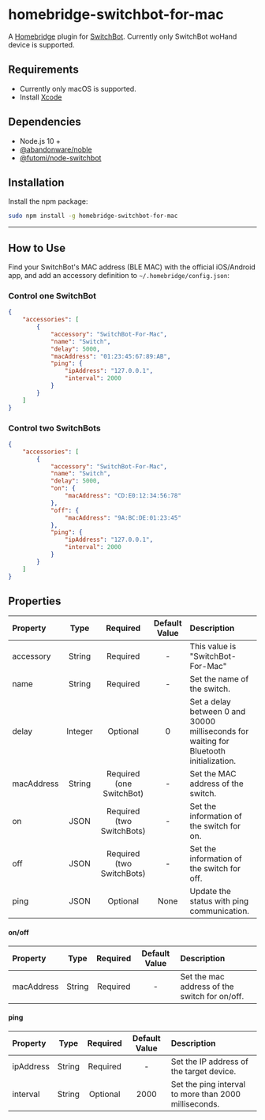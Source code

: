 # homebridge-switchbot-for-mac

A [Homebridge](https://github.com/nfarina/homebridge) plugin for [SwitchBot](https://www.switch-bot.com).
Currently only SwitchBot woHand device is supported.

## Requirements

* Currently only macOS is supported.
* Install [Xcode](https://itunes.apple.com/ca/app/xcode/id497799835?mt=12)

## Dependencies

* Node.js 10 +
* [@abandonware/noble](https://github.com/abandonware/noble)
* [@futomi/node-switchbot](https://github.com/futomi/node-switchbot)

## Installation

Install the npm package:

```bash
sudo npm install -g homebridge-switchbot-for-mac
```

---
## How to Use

Find your SwitchBot's MAC address (BLE MAC) with the official iOS/Android app, and add an accessory definition to `~/.homebridge/config.json`:

### Control one SwitchBot

```config.json
{
    "accessories": [
        {
            "accessory": "SwitchBot-For-Mac",
            "name": "Switch",
            "delay": 5000,
            "macAddress": "01:23:45:67:89:AB",
            "ping": {
                "ipAddress": "127.0.0.1",
                "interval": 2000
            }
        }
    ]
}
```

### Control two SwitchBots

```config.json
{
    "accessories": [
        {
            "accessory": "SwitchBot-For-Mac",
            "name": "Switch",
            "delay": 5000,
            "on": {
                "macAddress": "CD:E0:12:34:56:78"
            },
            "off": {
                "macAddress": "9A:BC:DE:01:23:45"
            },
            "ping": {
                "ipAddress": "127.0.0.1",
                "interval": 2000
            }
        }
    ]
}
```

## Properties

|Property|Type|Required|Default Value|Description|
|:-|:-:|:-:|:-:|:-|
|accessory|String|Required|-|This value is "SwitchBot-For-Mac"|
|name|String|Required|-|Set the name of the switch.|
|delay|Integer|Optional|0|Set a delay between 0 and 30000 milliseconds for waiting for Bluetooth initialization.|
|macAddress|String|Required<br/>(one SwitchBot)|-|Set the MAC address of the switch.|
|on|JSON|Required<br/>(two SwitchBots)|-|Set the information of the switch for on.|
|off|JSON|Required<br/>(two SwitchBots)|-|Set the information of the switch for off.|
|ping|JSON|Optional|None|Update the status with ping communication.|

#### on/off
|Property|Type|Required|Default Value|Description|
|:-|:-:|:-:|:-:|:-|
|macAddress|String|Required|-|Set the mac address of the switch for on/off.|

#### ping
|Property|Type|Required|Default Value|Description|
|:-|:-:|:-:|:-:|:-|
|ipAddress|String|Required|-|Set the IP address of the target device.|
|interval|String|Optional|2000|Set the ping interval to more than 2000 milliseconds.|
